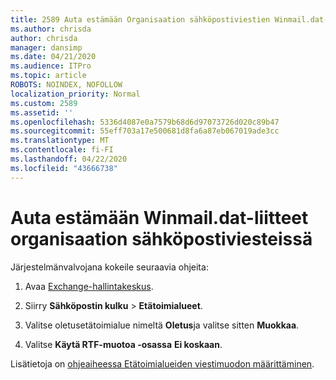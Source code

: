 ```yaml
---
title: 2589 Auta estämään Organisaation sähköpostiviestien Winmail.dat-liitteet
ms.author: chrisda
author: chrisda
manager: dansimp
ms.date: 04/21/2020
ms.audience: ITPro
ms.topic: article
ROBOTS: NOINDEX, NOFOLLOW
localization_priority: Normal
ms.custom: 2589
ms.assetid: ''
ms.openlocfilehash: 5336d4087e0a7579b68d6d97073726d020c89b47
ms.sourcegitcommit: 55eff703a17e500681d8fa6a87eb067019ade3cc
ms.translationtype: MT
ms.contentlocale: fi-FI
ms.lasthandoff: 04/22/2020
ms.locfileid: "43666738"
---
```

# <a name="help-prevent-winmaildat-attachments-in-email-messages-from-your-organization"></a>Auta estämään Winmail.dat-liitteet organisaation sähköpostiviesteissä

Järjestelmänvalvojana kokeile seuraavia ohjeita:

1. Avaa [Exchange-hallintakeskus](https://outlook.office365.com/ecp/).

2. Siirry **Sähköpostin kulku** > **Etätoimialueet**.

3. Valitse oletusetätoimialue nimeltä **Oletus**ja valitse sitten **Muokkaa**.

4. Valitse **Käytä RTF-muotoa -osassa** **Ei koskaan**.

Lisätietoja on [ohjeaiheessa Etätoimialueiden viestimuodon määrittäminen](https://docs.microsoft.com/Exchange/mail-flow-best-practices/remote-domains/remote-domains#specifying-message-format).
